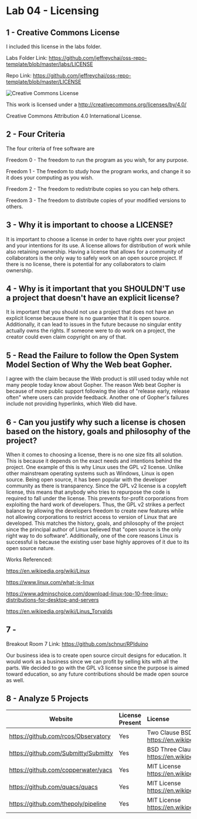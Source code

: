 # Lab 04 - Licensing

## 1 - Creative Commons License

I included this license in the labs folder.

Labs Folder Link: https://github.com/jeffreychai/oss-repo-template/blob/master/labs/LICENSE

Repo Link: https://github.com/jeffreychai/oss-repo-template/blob/master/LICENSE

![Creative Commons License](https://i.creativecommons.org/l/by/4.0/88x31.png)

This work is licensed under a http://creativecommons.org/licenses/by/4.0/

Creative Commons Attribution 4.0 International License.

## 2 - Four Criteria

The four criteria of free software are

Freedom 0 - The freedom to run the program as you wish, for any purpose.

Freedom 1 - The freedom to study how the program works, and change it so it does your computing as you wish.

Freedom 2 - The freedom to redistribute copies so you can help others.

Freedom 3 - The freedom to distribute copies of your modified versions to others.

## 3 - Why it is important to choose a LICENSE?

It is important to choose a license in order to have rights over your project and your intentions for its use.
A license allows for distribution of work while also retaining ownership.
Having a license that allows for a community of collaborators is the only way to safely work on an open source project.
If there is no license, there is potential for any collaborators to claim ownership.

## 4 - Why is it important that you SHOULDN'T use a project that doesn't have an explicit license?

It is important that you should not use a project that does not have an explicit license because there is no guarantee that it is open source.
Additionally, it can lead to issues in the future because no singular entity actually owns the rights.
If someone were to do work on a project, the creator could even claim copyright on any of that.

## 5 - Read the Failure to follow the Open System Model Section of Why the Web beat Gopher.

I agree with the claim because the Web product is still used today while not many people today know about Gopher.
The reason Web beat Gopher is because of more public support following the idea of "release early, release often" where users can provide feedback.
Another one of Gopher's failures include not providing hyperlinks, which Web did have.

## 6 - Can you justify why such a license is chosen based on the history, goals and philosophy of the project?

When it comes to choosing a license, there is no one size fits all solution.
This is because it depends on the exact needs and intentions behind the project.
One example of this is why Linux uses the GPL v2 license.
Unlike other mainstream operating systems such as Windows, Linux is open source.
Being open source, it has been popular with the developer community as there is transparency.
Since the GPL v2 license is a copyleft license, this means that anybody who tries to repurpose the code is required to fall under the license.
This prevents for-profit corporations from exploiting the hard work of developers.
Thus, the GPL v2 strikes a perfect balance by allowing the developers freedom to create new features while not allowing corporations to restrict access to version of Linux that are developed.
This matches the history, goals, and philosophy of the project since the principal author of Linux believed that "open source is the only right way to do software".
Additionally, one of the core reasons Linux is successful is because the existing user base highly approves of it due to its open source nature.

Works Referenced:

https://en.wikipedia.org/wiki/Linux

https://www.linux.com/what-is-linux

https://www.adminschoice.com/download-linux-top-10-free-linux-distributions-for-desktop-and-servers

https://en.wikipedia.org/wiki/Linus_Torvalds

## 7 - 

Breakout Room 7 Link: https://github.com/schnur/RPIduino

Our business idea is to create open source circuit designs for education.
It would work as a business since we can profit by selling kits with all the parts.
We decided to go with the GPL v3 license since the purpose is aimed toward education, so any future contributions should be made open source as well.

## 8 - Analyze 5 Projects

Website | License Present | License
---------|:----------|:-------
https://github.com/rcos/Observatory | Yes | Two Clause BSD License https://en.wikipedia.org/wiki/ISC_license
https://github.com/Submitty/Submitty | Yes | BSD Three Clause License https://en.wikipedia.org/wiki/BSD_licenses
https://github.com/copperwater/yacs | Yes | MIT License https://en.wikipedia.org/wiki/MIT_License
https://github.com/quacs/quacs | Yes | MIT License https://en.wikipedia.org/wiki/MIT_License
https://github.com/thepoly/pipeline | Yes | MIT License https://en.wikipedia.org/wiki/MIT_License
